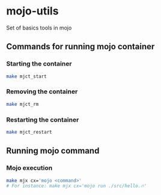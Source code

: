 # mojo-utils
Set of basics tools in mojo

## Commands for running mojo container

### Starting the container
```bash
make mjct_start
```

### Removing the container
```bash
make mjct_rm
```

### Restarting the container
```bash
make mjct_restart
```

## Running mojo command

### Mojo execution

```bash
make mjx cx='mojo <command>'
# For instance: make mjx cx='mojo run ./src/hello.🔥'
```
